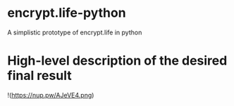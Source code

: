 # encrypt.life-python
A simplistic prototype of encrypt.life in python

# High-level description of the desired final result
!(https://nup.pw/AJeVE4.png)
